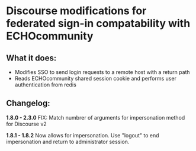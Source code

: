 # Discourse modifications for federated sign-in compatability with ECHOcommunity

## What it does:
 - Modifies SSO to send login requests to a remote host with a return path
 - Reads ECHOcommunity shared session cookie and performs user authentication from redis

## Changelog:

**1.8.0 - 2.3.0**
FIX: Match numbrer of arguments for impersonation method for Discourse v2

**1.8.1 - 1.8.2**
Now allows for impersonation.
Use "logout" to end impersonation and return to administrator session.
